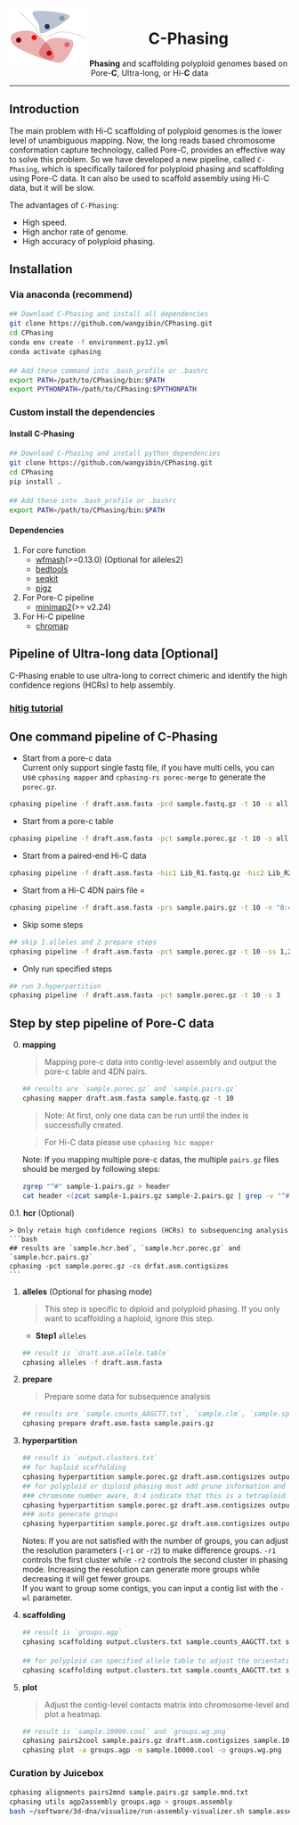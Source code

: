<img src="pictures/logo/C-Phasing_logo3.jpg" alt="C-Phasing logo" width="140px" align="left" />
<h1 align="center"><b>C</b>-Phasing</h1>
<p align="center"> <b>Phasing</b> and scaffolding polyploid genomes based on Pore-<b>C</b>, Ultra-long, or Hi-<b>C</b> data</p>

***  

## Introduction
The main problem with Hi-C scaffolding of polyploid genomes is the lower level of unambiguous mapping. Now, the long reads based chromosome conformation capture technology, called Pore-C, provides an effective way to solve this problem. So we have developed a new pipeline, called `C-Phasing`, which is specifically tailored for polyploid phasing and scaffolding using Pore-C data. It can also be used to scaffold assembly using Hi-C data, but it will be slow.  
  
The advantages of `C-Phasing`:   
- High speed.   
- High anchor rate of genome. 
- High accuracy of polyploid phasing. 

## Installation
### Via anaconda (recommend)
```bash
## Download C-Phasing and install all dependencies
git clone https://github.com/wangyibin/CPhasing.git
cd CPhasing
conda env create -f environment.py12.yml
conda activate cphasing

## Add these command into .bash_profile or .bashrc
export PATH=/path/to/CPhasing/bin:$PATH
export PYTHONPATH=/path/to/CPhasing:$PYTHONPATH
```
### Custom install the dependencies
#### Install C-Phasing
```bash
## Download C-Phasing and install python dependencies
git clone https://github.com/wangyibin/CPhasing.git
cd CPhasing
pip install .

## Add these into .bash_profile or .bashrc
export PATH=/path/to/CPhasing/bin:$PATH
```
#### Dependencies
1. For core function
    - [wfmash](https://github.com/waveygang/wfmash)(>=0.13.0) (Optional for alleles2)
    - [bedtools](https://bedtools.readthedocs.io/en/latest/)
    - [seqkit](https://bioinf.shenwei.me/seqkit/)
    - [pigz](https://github.com/madler/pigz)
2. For Pore-C pipeline
    - [minimap2](https://github.com/lh3/minimap2)(>= v2.24)
3. For Hi-C pipeline
    - [chromap](https://github.com/haowenz/chromap)

## Pipeline of Ultra-long data [Optional]
C-Phasing enable to use ultra-long to correct chimeric and identify the high confidence regions (HCRs) to help assembly.  
### **[hitig tutorial](cphasing/hitig)**

## One command pipeline of C-Phasing
- Start from a pore-c data  
Current only support single fastq file, if you have multi cells, you can use `cphasing mapper` and `cphasing-rs porec-merge` to generate the `porec.gz`.  

```bash
cphasing pipeline -f draft.asm.fasta -pcd sample.fastq.gz -t 10 -s all -n "8:4"
```
- Start from a pore-c table  
```bash
cphasing pipeline -f draft.asm.fasta -pct sample.porec.gz -t 10 -s all  -n "8:4"
```  

- Start from a paired-end Hi-C data  
```bash
cphasing pipeline -f draft.asm.fasta -hic1 Lib_R1.fastq.gz -hic2 Lib_R2.fastq.gz -t 10 -n "8:4"
```
- Start from a Hi-C 4DN pairs file  =
```bash
cphasing pipeline -f draft.asm.fasta -prs sample.pairs.gz -t 10 -n "8:4"
```  
- Skip some steps  
```bash
## skip 1.alleles and 2.prepare steps 
cphasing pipeline -f draft.asm.fasta -pct sample.porec.gz -t 10 -ss 1,2
```

- Only run specified steps  
```bash
## run 3.hyperpartition 
cphasing pipeline -f draft.asm.fasta -pct sample.porec.gz -t 10 -s 3
```

## Step by step pipeline of Pore-C data  
0. **mapping**  
    > Mapping pore-c data into contig-level assembly and output the pore-c table and 4DN pairs.
    ```bash
    ## results are `sample.porec.gz` and `sample.pairs.gz`  
    cphasing mapper draft.asm.fasta sample.fastq.gz -t 10
    ```  
    > Note: At first, only one data can be run until the index is successfully created.   

    > For Hi-C data please use `cphasing hic mapper`  

    Note: If you mapping multiple pore-c datas, the multiple `pairs.gz` files should be merged by following steps:
    ```bash
    zgrep "^#" sample-1.pairs.gz > header  
    cat header <(zcat sample-1.pairs.gz sample-2.pairs.gz | grep -v "^#") | pigz -p 4 -c > sample.pairs.gz   
    ```
0.1. **hcr** (Optional)

    > Only retain high confidence regions (HCRs) to subsequencing analysis
    ```bash
    ## results are `sample.hcr.bed`, `sample.hcr.porec.gz` and `sample.hcr.pairs.gz`
    cphasing -pct sample.porec.gz -cs drfat.asm.contigsizes 
    ```
1. **alleles** (Optional for phasing mode)  
    > This step is specific to diploid and polyploid phasing. If you only want to scaffolding a haploid, ignore this step.
    - **Step1** `alleles`
    ```bash
    ## result is `draft.asm.allele.table`
    cphasing alleles -f draft.asm.fasta
    ```

2. **prepare**  
    > Prepare some data for subsequence analysis  
    ```bash  
    ## results are `sample.counts_AAGCTT.txt`, `sample.clm`, `sample.split.contacts`, `sample.contacts`
    cphasing prepare draft.asm.fasta sample.pairs.gz 
    ```  

3. **hyperpartition**  
    ```bash  
    ## result is `output.clusters.txt`
    ## for haploid scaffolding 
    cphasing hyperpartition sample.porec.gz draft.asm.contigsizes output.clusters.txt
    ## for polyploid or diploid phasing must add prune information and use the incremental partition mode
    ### chromsome number aware, 8:4 indicate that this is a tetraploid with 8 chromosome in each haplotype
    cphasing hyperpartition sample.porec.gz draft.asm.contigsizes output.clusters.txt -pt prune.contig.table -inc -n 8:4 -t 4
    ### auto generate groups
    cphasing hyperpartition sample.porec.gz draft.asm.contigsizes output.clusters.txt -pt prune.contig.table -inc -t 4
    ```  

    Notes: If you are not satisfied with the number of groups, you can adjust the resolution parameters (`-r1` or `-r2`)  to make difference groups. `-r1` controls the first cluster while `-r2` controls the second cluster in phasing mode. Increasing the resolution can generate more groups while decreasing it will get fewer groups.  
    If you want to group some contigs, you can input a contig list with the `-wl` parameter.

4. **scaffolding**  
    ```bash  
    ## result is `groups.agp`
    cphasing scaffolding output.clusters.txt sample.counts_AAGCTT.txt sample.clm -sc sample.split.contacts -f draft.asm.fasta -t 4

    ## for polyploid can specified allele table to adjust the orientation of different haplotypes
    cphasing scaffolding output.clusters.txt sample.counts_AAGCTT.txt sample.clm -at draft.asm.allele.table -sc sample.split.contacts -f draft.asm.fasta 
    ```  
5. **plot**  
    > Adjust the contig-level contacts matrix into chromosome-level and plot a heatmap.  

    ```bash  
    ## result is `sample.10000.cool` and `groups.wg.png`
    cphasing pairs2cool sample.pairs.gz draft.asm.contigsizes sample.10000.cool
    cphasing plot -a groups.agp -m sample.10000.cool -o groups.wg.png
    ```  


### Curation by Juicebox
```bash
cphasing alignments pairs2mnd sample.pairs.gz sample.mnd.txt
cphasing utils agp2assembly groups.agp > groups.assembly
bash ~/software/3d-dna/visualize/run-assembly-visualizer.sh sample.assembly sample.mnd.txt
```


